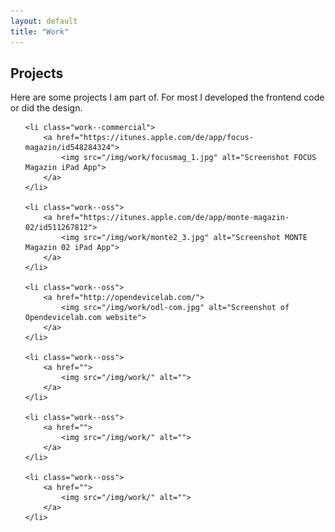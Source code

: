 ```yaml
---
layout: default
title: "Work"
---
```


## Projects

Here are some projects I am part of. For most I developed the frontend code or did the design.

<ul class="page--gallery work--list">

	<li class="work--commercial">
		<a href="https://itunes.apple.com/de/app/focus-magazin/id548284324">
			<img src="/img/work/focusmag_1.jpg" alt="Screenshot FOCUS Magazin iPad App">
		</a>
	</li>

	<li class="work--oss">
		<a href="https://itunes.apple.com/de/app/monte-magazin-02/id511267812">
			<img src="/img/work/monte2_3.jpg" alt="Screenshot MONTE Magazin 02 iPad App">
		</a>
	</li>

	<li class="work--oss">
		<a href="http://opendevicelab.com/">
			<img src="/img/work/odl-com.jpg" alt="Screenshot of Opendevicelab.com website">
		</a>
	</li>

	<li class="work--oss">
		<a href="">
			<img src="/img/work/" alt="">
		</a>
	</li>

	<li class="work--oss">
		<a href="">
			<img src="/img/work/" alt="">
		</a>
	</li>

	<li class="work--oss">
		<a href="">
			<img src="/img/work/" alt="">
		</a>
	</li>

</ul>